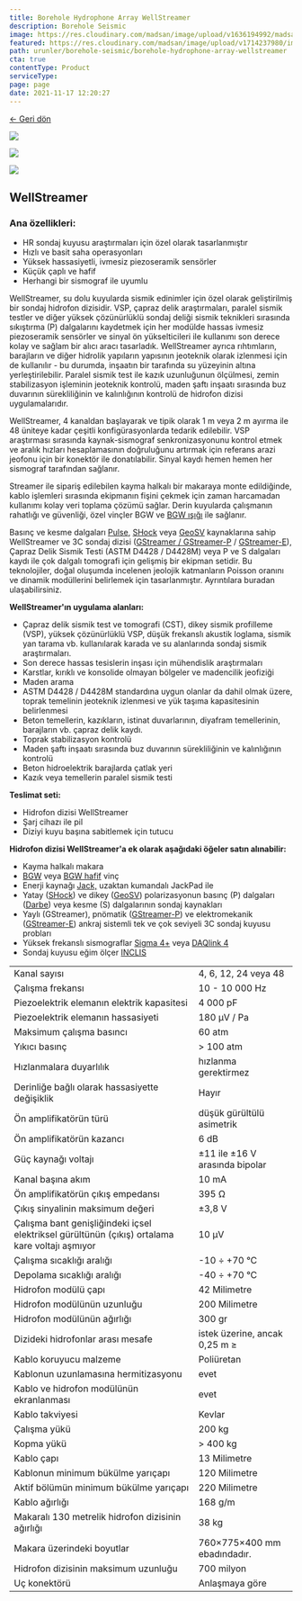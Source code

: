 ```yaml
---
title: Borehole Hydrophone Array WellStreamer
description: Borehole Seismic
image: https://res.cloudinary.com/madsan/image/upload/v1636194992/madsan-stock/IMG_3200_nsgux0.jpg
featured: https://res.cloudinary.com/madsan/image/upload/v1714237980/image1_cxoxsf.jpg
path: urunler/borehole-seismic/borehole-hydrophone-array-wellstreamer
cta: true
contentType: Product
serviceType: 
page: page
date: 2021-11-17 12:20:27
---
```


[←  Geri dön](/urunler/borehole-seismic)

[![](https://res.cloudinary.com/madsan/image/upload/v1714237980/image1_cxoxsf.jpg)](https://res.cloudinary.com/madsan/image/upload/v1714237980/image1_cxoxsf.jpg)


<div class="row">
<div class="col-md-3">

[![](https://res.cloudinary.com/madsan/image/upload/v1714237981/image3_wxzspc.jpg)](https://res.cloudinary.com/madsan/image/upload/v1714237981/image3_wxzspc.jpg)

</div>
<div class="col-md-3">

[![](https://res.cloudinary.com/madsan/image/upload/v1714237981/image2_j9othv.png)](https://res.cloudinary.com/madsan/image/upload/v1714237981/image2_j9othv.png)

</div>

</div>

## WellStreamer

### Ana özellikleri:

*   HR sondaj kuyusu araştırmaları için özel olarak tasarlanmıştır
*   Hızlı ve basit saha operasyonları
*   Yüksek hassasiyetli, ivmesiz piezoseramik sensörler
*   Küçük çaplı ve hafif
*   Herhangi bir sismograf ile uyumlu


WellStreamer, su dolu kuyularda sismik edinimler için özel olarak geliştirilmiş bir sondaj hidrofon dizisidir. VSP, çapraz delik araştırmaları, paralel sismik testler ve diğer yüksek çözünürlüklü sondaj deliği sismik teknikleri sırasında sıkıştırma (P) dalgalarını kaydetmek için her modülde hassas ivmesiz piezoseramik sensörler ve sinyal ön yükselticileri ile kullanımı son derece kolay ve sağlam bir alıcı aracı tasarladık. WellStreamer ayrıca rıhtımların, barajların ve diğer hidrolik yapıların yapısının jeoteknik olarak izlenmesi için de kullanılır - bu durumda, inşaatın bir tarafında su yüzeyinin altına yerleştirilebilir. Paralel sismik test ile kazık uzunluğunun ölçülmesi, zemin stabilizasyon işleminin jeoteknik kontrolü, maden şaftı inşaatı sırasında buz duvarının sürekliliğinin ve kalınlığının kontrolü de hidrofon dizisi uygulamalarıdır.

WellStreamer, 4 kanaldan başlayarak ve tipik olarak 1 m veya 2 m ayırma ile 48 üniteye kadar çeşitli konfigürasyonlarda tedarik edilebilir. VSP araştırması sırasında kaynak-sismograf senkronizasyonunu kontrol etmek ve aralık hızları hesaplamasının doğruluğunu artırmak için referans arazi jeofonu için bir konektör ile donatılabilir. Sinyal kaydı hemen hemen her sismograf tarafından sağlanır.

Streamer ile sipariş edilebilen kayma halkalı bir makaraya monte edildiğinde, kablo işlemleri sırasında ekipmanın fişini çekmek için zaman harcamadan kullanımı kolay veri toplama çözümü sağlar. Derin kuyularda çalışmanın rahatlığı ve güvenliği, özel vinçler BGW ve [BGW ışığı](https://geodevice.ca/product/bgw_light/) ile sağlanır.

Basınç ve kesme dalgaları [Pulse](https://geodevice.ca/product/pulse/), [SHock](https://geodevice.ca/product/shock/) veya [GeoSV](https://geodevice.ca/product/geosv/) kaynaklarına sahip WellStreamer ve 3C sondaj dizisi ([GStreamer / GStreamer-P](https://geodevice.ca/product/gstreamer-p/) / [GStreamer-E](https://geodevice.ca/product/gstreamer-e/)), Çapraz Delik Sismik Testi (ASTM D4428 / D4428M) veya P ve S dalgaları kaydı ile çok dalgalı tomografi için gelişmiş bir ekipman setidir. Bu teknolojiler, doğal oluşumda incelenen jeolojik katmanların Poisson oranını ve dinamik modüllerini belirlemek için tasarlanmıştır. Ayrıntılara buradan ulaşabilirsiniz.

**WellStreamer'ın uygulama alanları:**

*   Çapraz delik sismik test ve tomografi (CST), dikey sismik profilleme (VSP), yüksek çözünürlüklü VSP, düşük frekanslı akustik loglama, sismik yan tarama vb. kullanılarak karada ve su alanlarında sondaj sismik araştırmaları.
*   Son derece hassas tesislerin inşası için mühendislik araştırmaları
*   Karstlar, kırıklı ve konsolide olmayan bölgeler ve madencilik jeofiziği
*   Maden arama
*   ASTM D4428 / D4428M standardına uygun olanlar da dahil olmak üzere, toprak temelinin jeoteknik izlenmesi ve yük taşıma kapasitesinin belirlenmesi
*   Beton temellerin, kazıkların, istinat duvarlarının, diyafram temellerinin, barajların vb. çapraz delik kaydı.
*   Toprak stabilizasyon kontrolü
*   Maden şaftı inşaatı sırasında buz duvarının sürekliliğinin ve kalınlığının kontrolü
*   Beton hidroelektrik barajlarda çatlak yeri
*   Kazık veya temellerin paralel sismik testi


**Teslimat seti:**

*   Hidrofon dizisi WellStreamer
*   Şarj cihazı ile pil
*   Diziyi kuyu başına sabitlemek için tutucu


**Hidrofon dizisi WellStreamer'a ek olarak aşağıdaki öğeler satın alınabilir:**

*   Kayma halkalı makara
*   [BGW](https://geodevice.ca/product/bgw/) veya [BGW hafif](https://geodevice.ca/product/bgw_light/) vinç
*   Enerji kaynağı [Jack,](https://geodevice.ca/product/jack/) uzaktan kumandalı JackPad ile
*   Yatay ([SHock](https://geodevice.ca/product/shock/)) ve dikey ([GeoSV](https://geodevice.ca/product/geosv/)) polarizasyonun basınç (P) dalgaları ([Darbe](https://geodevice.ca/product/pulse/)) veya kesme (S) dalgalarının sondaj kaynakları
*   Yaylı (GStreamer), pnömatik ([GStreamer-P](https://geodevice.ca/product/gstreamer-p/)) ve elektromekanik ([GStreamer-E](https://geodevice.ca/product/gstreamer-e/)) ankraj sistemli tek ve çok seviyeli 3C sondaj kuyusu probları
*   Yüksek frekanslı sismograflar [Sigma 4+](https://geodevice.ca/product/sigma4/) veya [DAQlink 4](https://geodevice.ca/product/daqlink4/)
*   Sondaj kuyusu eğim ölçer [INCLIS](https://geodevice.ca/product/inclis/)

<div class="table-responsive"> 

|                                                                                                |                                |
|------------------------------------------------------------------------------------------------|--------------------------------|
| Kanal sayısı                                                                                   | 4, 6, 12, 24 veya 48           |
| Çalışma frekansı                                                                               | 10 - 10 000 Hz                 |
| Piezoelektrik elemanın elektrik kapasitesi                                                     | 4 000 pF                       |
| Piezoelektrik elemanın hassasiyeti                                                             | 180 μV / Pa                    |
| Maksimum çalışma basıncı                                                                       | 60 atm                         |
| Yıkıcı basınç                                                                                  | > 100 atm                      |
| Hızlanmalara duyarlılık                                                                        | hızlanma gerektirmez           |
| Derinliğe bağlı olarak hassasiyette değişiklik                                                 | Hayır                          |
| Ön amplifikatörün türü                                                                         | düşük gürültülü asimetrik      |
| Ön amplifikatörün kazancı                                                                      | 6 dB                           |
| Güç kaynağı voltajı                                                                            | ±11 ile ±16 V arasında bipolar |
| Kanal başına akım                                                                              | 10 mA                          |
| Ön amplifikatörün çıkış empedansı                                                              | 395 Ω                          |
| Çıkış sinyalinin maksimum değeri                                                               | ±3,8 V                         |
| Çalışma bant genişliğindeki içsel elektriksel gürültünün (çıkış) ortalama kare voltajı aşmıyor | 10 μV                          |
| Çalışma sıcaklığı aralığı                                                                      | -10 ÷ +70 °С                   |
| Depolama sıcaklığı aralığı                                                                     | -40 ÷ +70 °С                   |
| Hidrofon modülü çapı                                                                           | 42 Milimetre                   |
| Hidrofon modülünün uzunluğu                                                                    | 200 Milimetre                  |
| Hidrofon modülünün ağırlığı                                                                    | 300 gr                         |
| Dizideki hidrofonlar arası mesafe                                                              | istek üzerine, ancak 0,25 m ≥  |
| Kablo koruyucu malzeme                                                                         | Poliüretan                     |
| Kablonun uzunlamasına hermitizasyonu                                                           | evet                           |
| Kablo ve hidrofon modülünün ekranlanması                                                       | evet                           |
| Kablo takviyesi                                                                                | Kevlar                         |
| Çalışma yükü                                                                                   | 200 kg                         |
| Kopma yükü                                                                                     | > 400 kg                       |
| Kablo çapı                                                                                     | 13 Milimetre                   |
| Kablonun minimum bükülme yarıçapı                                                              | 120 Milimetre                  |
| Aktif bölümün minimum bükülme yarıçapı                                                         | 220 Milimetre                  |
| Kablo ağırlığı                                                                                 | 168 g/m                        |
| Makaralı 130 metrelik hidrofon dizisinin ağırlığı                                              | 38 kg                          |
| Makara üzerindeki boyutlar                                                                     | 760×775×400 mm ebadındadır.    |
| Hidrofon dizisinin maksimum uzunluğu                                                           | 700 milyon                     |
| Uç konektörü                                                                                   | Anlaşmaya göre                 |

</div>
